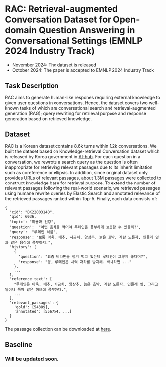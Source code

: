 # RAC: Retrieval-augmented Conversation Dataset for Open-domain Question Answering in Conversational Settings (EMNLP 2024 Industry Track)

* November 2024: The dataset is released
* October 2024: The paper is accepted to EMNLP 2024 Industry Track

## Task Description
RAC aims to generate human-like respones requiring external knowledge to given user questions in conversations. Hence, the dataset covers two well-known tasks of which are conversational search and retrieval-augmented generation (RAG); query rewriting for retrieval purpose and response generation based on retrieved knowledge.

## Dataset
RAC is a Korean dataset contains 8.6k turns within 1.2k conversations. We built the dataset based on Knowledge-retrieval Conversation dataset which is released by Korea government in [AI-hub](https://www.aihub.or.kr/aihubdata/data/view.do?currMenu=&topMenu=&aihubDataSe=data&dataSetSn=71304). For each question in a conversation, we rewrote a search query as the question is often inappropriate for retrieving relevant passages due to its inherit limitation such as coreference or ellipsis. In addition, since original dataset only provides URLs of relevant passages, about 1.3M passages were collected to construct knowledge base for retrieval purpose. To extend the number of relevant passages following the real-world scenario, we retrieved passages using humane rewrite queries by Elastic Search and annotated relevance of the retrieved passages ranked within Top-5. Finally, each data consists of:

```
{
  'cid': "BK22003140",
  'qid': 6036,
  'topic': "미용과 건강",
  'question':  "어떤 음식을 먹어야 루테인을 풍부하게 보충할 수 있을까?",
  'query':  "루테인 식품",
  'response': "보통 아욱, 배추, 시금치, 양상추, 늙은 호박, 계란 노른자, 민들레 잎과 같은 음식에 풍부하지.",
  'history': [
    {
      'question': "요즘 비타민을 챙겨 먹고 있는데 루테인이 그렇게 좋다며?",
      'response': "응, 루테인은 시력 저하를 방지해. 왜냐하면 ..."
    },
    ...
  ],
  'reference_text': [
    "루테인은 아욱, 배추, 시금치, 양상추, 늙은 호박, 계란 노른자, 민들레 잎, 그리고 딜이나 쪽파 같은 허브에 풍부하다.",
    ...
  ],
  'relevant_passages': {
    'gold': [54389],
    'annotated': [556754, ...]
  }
}
```

The passage collection can be downloaded at [here](https://works.do/xRtd46w).


## Baseline

### Will be updated soon.

